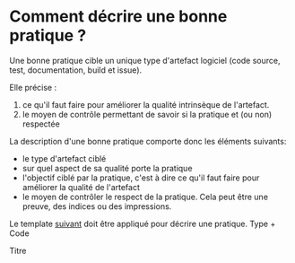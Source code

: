 Comment décrire une bonne pratique ?
====================================

Une bonne pratique cible un unique type d'artefact logiciel (code source, test, documentation, build et issue).

Elle précise :
1. ce qu'il faut faire pour améliorer la qualité intrinsèque de l'artefact.
2. le moyen de contrôle permettant de savoir si la pratique et (ou non) respectée

La description d'une bonne pratique comporte donc les éléments suivants:
* le type d'artefact ciblé 
* sur quel aspect de sa qualité porte la pratique
* l'objectif ciblé par la pratique, c'est à dire ce qu'il faut faire pour améliorer la qualité de l'artefact
* le moyen de contrôler le respect de la pratique. Cela peut être une preuve, des indices ou des impressions.

Le template [suivant](./TEMPLATE.md) doit être appliqué pour décrire une pratique.
Type + Code

Titre